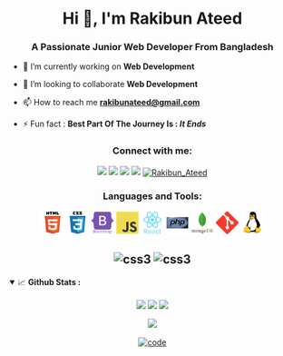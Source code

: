 <h1 align="center">Hi 👋, I'm Rakibun Ateed</h1>
<h3 align="center">A Passionate Junior Web Developer From Bangladesh</h3>

- 🔭 I’m currently working on **Web Development**

- 👯 I’m looking to collaborate **Web Development** 

<!-- - 📫 How to reach me **rakibunateed@gmail.com** -->
- 📫 How to reach me  **[rakibunateed@gmail.com](rakibunateed@gmail.com)**

- ⚡ Fun fact : **Best Part Of The Journey Is : *It Ends***



<h3 align="center">Connect with me:</h3>
<div align="center"> <a href="https://www.linkedin.com/in/" target="_blank"><img src="https://img.shields.io/badge/LinkedIn-0077B5?style=for-the-badge&logo=linkedin&logoColor=white" target="_blank"></a>
<a href="https://github.com/rakibunateed" target="_blank"><img src="https://img.shields.io/badge/GitHub-100000?style=for-the-badge&logo=github&logoColor=white" target="_blank"></a>
<a href="https://instagram.com/" target="_blank"><img src="https://img.shields.io/badge/Instagram-E4405F?style=for-the-badge&logo=instagram&logoColor=white" target="_blank"></a>
<a href = "mailto:rakibunateed@gmail.com"><img src="https://img.shields.io/badge/-Gmail-%23333?style=for-the-badge&logo=gmail&logoColor=white" target="_blank"></a>
<a href="https://codeforces.com/profile/Rakibun_Ateed" target="blank"><img align="center" src="https://raw.githubusercontent.com/rahuldkjain/github-profile-readme-generator/master/src/images/icons/Social/codeforces.svg" alt="Rakibun_Ateed" height="30" width="40" /></a>
</div>

<h3 align="center">Languages and Tools:</h3>
<p align="center">
<img src="https://raw.githubusercontent.com/teamedwardforever/Readme-Generator/71f25dd8b98329b168142a6b782a107b75eab178/svg/Skills/Frontend/html5-original-wordmark.svg" alt="HTML" width="40" height="40"/>
<img src="https://raw.githubusercontent.com/teamedwardforever/Readme-Generator/71f25dd8b98329b168142a6b782a107b75eab178/svg/Skills/Frontend/css3-original-wordmark.svg" alt="Css" width="40" height="40"/>
<img src="https://raw.githubusercontent.com/teamedwardforever/Readme-Generator/71f25dd8b98329b168142a6b782a107b75eab178/svg/Skills/Frontend/bootstrap-plain-wordmark.svg" alt="Bootstrap" width="40" height="40"/>
<img src="https://raw.githubusercontent.com/teamedwardforever/Readme-Generator/71f25dd8b98329b168142a6b782a107b75eab178/svg/Skills/Languages/javascript-original.svg" alt="Javascript" width="40" height="40"/>
<img src="https://raw.githubusercontent.com/teamedwardforever/Readme-Generator/71f25dd8b98329b168142a6b782a107b75eab178/svg/Skills/Frontend/react-original-wordmark.svg" alt="React" width="40" height="40"/>
<img src="https://raw.githubusercontent.com/teamedwardforever/Readme-Generator/71f25dd8b98329b168142a6b782a107b75eab178/svg/Skills/Languages/php-original.svg" alt="PHP" width="40" height="40"/>
<img src="https://raw.githubusercontent.com/teamedwardforever/Readme-Generator/71f25dd8b98329b168142a6b782a107b75eab178/svg/Skills/Database/mongodb-original-wordmark.svg" alt="Mongodb" width="40" height="40"/>
<img src="https://raw.githubusercontent.com/teamedwardforever/Readme-Generator/71f25dd8b98329b168142a6b782a107b75eab178/svg/Skills/Other/git-scm-icon.svg" alt="Git" width="40" height="40"/>
<img src="https://raw.githubusercontent.com/teamedwardforever/Readme-Generator/71f25dd8b98329b168142a6b782a107b75eab178/svg/Skills/Other/linux-original.svg" alt="Linux" width="40" height="40"/>
</p>

<h2 align="center"><img src="https://komarev.com/ghpvc/?username=rakibunateed&label=PROFILE+VIEWS" alt="css3" width="250" height="40"/>&nbsp;<img src="https://wakatime.com/badge/user/2600ebd3-0b9a-47a2-8f95-a0d4aabc4191.svg" alt="css3" width="340" height="40"/></h2>
<details open="">
<summary>
  <g-emoji class="g-emoji" alias="chart_with_upwards_trend" fallback-src="https://github.githubassets.com/images/icons/emoji/unicode/1f4c8.png">📈</g-emoji> 
  <strong>Github Stats : </strong>
</summary>
<br>
<div align="center">

  

  <img height="50%" width="auto" src ="https://github-readme-stats.vercel.app/api?username=rakibunateed&show_icons=true&count_private=true&theme=blue-green&hide_border=true&bg_color=00000000">

  <img height="50%" width="auto" src ="https://github-readme-stats.vercel.app/api/top-langs/?username=rakibunateed&layout=compact&hide_border=true&theme=blue-green&bg_color=00000000&langs_count=6&exclude_repo=offline-service-sharing-client">

  <img src ="https://github-readme-streak-stats.herokuapp.com?user=rakibunateed&theme=blue-green&hide_border=true&background=0%2CEB545400%2CEB545400">

  <br>
<p align="center"><img  src="https://github-readme-stats.vercel.app/api/wakatime?username=@ateed&theme=blue-green" /></p>

	
<p align="center"><a href="#" target="_blank"> <img src="https://github.com/rakibunateed/logo/blob/main/keep_coding.gif" alt="code" width="300" /> </a></p>

